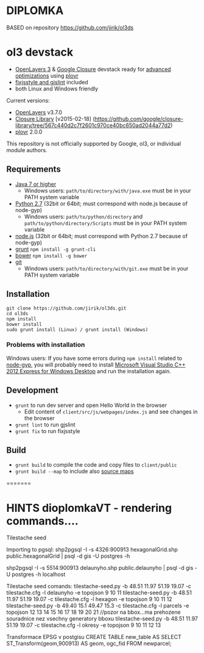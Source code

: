 # DIPLOMKA 




BASED on repository https://github.com/jirik/ol3ds
# ol3 devstack

* [OpenLayers 3](ol3js.org) & [Google Closure](https://developers.google.com/closure/) devstack ready for [advanced optimizations](https://developers.google.com/closure/compiler/docs/compilation_levels) using [plovr](https://github.com/bolinfest/plovr)
* [fixjsstyle and gjslint](https://developers.google.com/closure/utilities/docs/linter_howto) included
* both Linux and Windows friendly

Current versions:
* [OpenLayers](http://openlayers.org) v3.7.0
* [Closure Library](https://github.com/google/closure-library) [v2015-02-18] (https://github.com/google/closure-library/tree/567c440d2c7f2601c970ce40bc650ad2044a77d2)
* [plovr](https://github.com/bolinfest/plovr) 2.0.0

This repository is not officially supported by Google, ol3, or individual module authors.

## Requirements
* [Java 7 or higher](http://www.java.com/)
  * Windows users: `path/to/directory/with/java.exe` must be in your PATH system variable
* [Python 2.7](https://www.python.org/downloads/) (32bit or 64bit; must correspond with node.js because of node-gyp)
  * Windows users: `path/to/python/directory` and `path/to/python/directory/Scripts` must be in your PATH system variable
* [node.js](http://nodejs.org/download/) (32bit or 64bit; must correspond with Python 2.7 because of node-gyp)
* [grunt](http://gruntjs.com/) `npm install -g grunt-cli`
* [bower](http://bower.io/) `npm install -g bower`
* [git](http://git-scm.com/downloads)
  * Windows users: `path/to/directory/with/git.exe` must be in your PATH system variable

## Installation
```
git clone https://github.com/jirik/ol3ds.git
cd ol3ds
npm install
bower install
sudo grunt install (Linux) / grunt install (Windows)
```
### Problems with installation
Windows users: If you have some errors during `npm install` related to [node-gyp](https://github.com/TooTallNate/node-gyp), you will probably need to install [Microsoft Visual Studio C++ 2012 Express for Windows Desktop](http://www.microsoft.com/en-us/download/details.aspx?id=34673) and run the installation again.

## Development
* `grunt` to run dev server and open Hello World in the browser
  * Edit content of `client/src/js/webpages/index.js` and see changes in the browser
* `grunt lint` to run gjslint
* `grunt fix` to run fixjsstyle

## Build
* `grunt build` to compile the code and copy files to `client/public`
* `grunt build --map` to include also [source maps](https://developer.chrome.com/devtools/docs/javascript-debugging#source-maps)

=======
# HINTS dioplomkaVT - rendering commands....

Tilestache seed

Importing to pgsql:
shp2pgsql -I -s 4326:900913 hexagonalGrid.shp public.hexagonalGrid | psql -d gis -U postgres -h 

shp2pgsql -I -s 5514:900913 delaunyho.shp public.delaunyho | psql -d gis -U postgres -h localhost

Tilestache seed comands:
tilestache-seed.py -b 48.51 11.97 51.19 19.07 -c tilestache.cfg -l delaunyho -e topojson 9 10 11
tilestache-seed.py -b 48.51 11.97 51.19 19.07 -c tilestache.cfg -l hexagon -e topojson 9 10 11 12
tilestache-seed.py -b 49.40 15.1 49.47 15.3 -c tilestache.cfg -l parcels -e topojson 12 13 14 15 16 17 18 19 20 21
//pozor na bbox...ma prehozene souradnice nez vsechny generatory bboxu
tilestache-seed.py -b  48.51 11.97 51.19 19.07 -c tilestache.cfg -l okresy -e topojson 9 10 11 12 13

Transformace EPSG v postgisu
CREATE TABLE new_table AS 
  SELECT ST_Transform(geom,900913) AS geom, ogc_fid 
  FROM newparcel;
